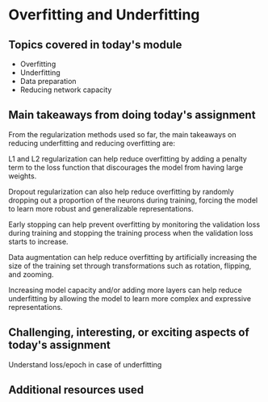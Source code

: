 # Overfitting and Underfitting

## Topics covered in today's module
* Overfitting
* Underfitting
* Data preparation
* Reducing network capacity

## Main takeaways from doing today's assignment

From the regularization methods used so far, the main takeaways on reducing underfitting and reducing overfitting are:

L1 and L2 regularization can help reduce overfitting by adding a penalty term to the loss function that discourages the model from having large weights.

Dropout regularization can also help reduce overfitting by randomly dropping out a proportion of the neurons during training, forcing the model to learn more robust and generalizable representations.

Early stopping can help prevent overfitting by monitoring the validation loss during training and stopping the training process when the validation loss starts to increase.

Data augmentation can help reduce overfitting by artificially increasing the size of the training set through transformations such as rotation, flipping, and zooming.

Increasing model capacity and/or adding more layers can help reduce underfitting by allowing the model to learn more complex and expressive representations.

## Challenging, interesting, or exciting aspects of today's assignment
Understand loss/epoch in case of underfitting

## Additional resources used 
<To be filled>
